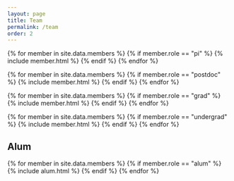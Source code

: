 ```yaml
---
layout: page
title: Team
permalink: /team
order: 2
---
```


{% for member in site.data.members %}
  {% if member.role == "pi" %}
    {% include member.html %}
  {% endif %}
{% endfor %}

{% for member in site.data.members %}
  {% if member.role == "postdoc" %}
    {% include member.html %}
  {% endif %}
{% endfor %}

{% for member in site.data.members %}
  {% if member.role == "grad" %}
    {% include member.html %}
  {% endif %}
{% endfor %}

{% for member in site.data.members %}
  {% if member.role == "undergrad" %}
    {% include member.html %}
  {% endif %}
{% endfor %}

<h2>Alum</h2>

{% for member in site.data.members %}
  {% if member.role == "alum" %}
    {% include alum.html %}
  {% endif %}
{% endfor %}
